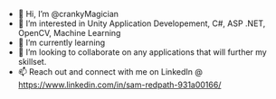 - 👋 Hi, I’m @crankyMagician
- 👀 I’m interested in Unity Application Developement, C#, ASP .NET, OpenCV, Machine Learning
- 🌱 I’m currently learning 
- 💞️ I’m looking to collaborate on any applications that will further my skillset. 
- 📫 Reach out and connect with me on LinkedIn @ https://www.linkedin.com/in/sam-redpath-931a00166/
